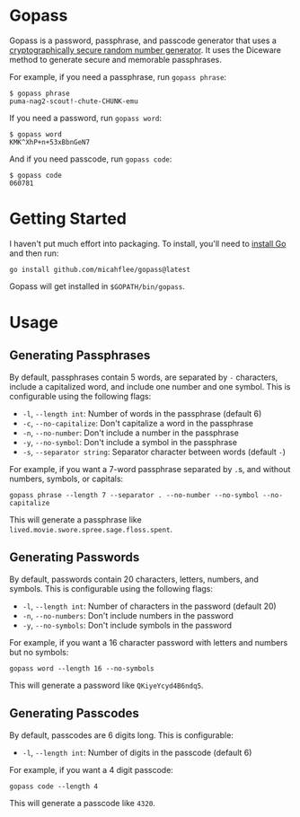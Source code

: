 # Gopass

Gopass is a password, passphrase, and passcode generator that uses a [cryptographically secure random number generator]((https://pkg.go.dev/crypto/rand)). It uses the Diceware method to generate secure and memorable passphrases.

For example, if you need a passphrase, run `gopass phrase`:

```
$ gopass phrase
puma-nag2-scout!-chute-CHUNK-emu
```

If you need a password, run `gopass word`:

```
$ gopass word
KMK^XhP+n+53xBbnGeN7
```

And if you need passcode, run `gopass code`:

```
$ gopass code
060781
```

# Getting Started

I haven't put much effort into packaging. To install, you'll need to [install Go](https://go.dev/dl/) and then run:

```
go install github.com/micahflee/gopass@latest
```

Gopass will get installed in `$GOPATH/bin/gopass`.

# Usage

## Generating Passphrases

By default, passphrases contain 5 words, are separated by `-` characters, include a capitalized word, and include one number and one symbol. This is configurable using the following flags:

- `-l`, `--length int`: Number of words in the passphrase (default 6)
- `-c`, `--no-capitalize`: Don't capitalize a word in the passphrase
- `-n`, `--no-number`: Don't include a number in the passphrase
- `-y`, `--no-symbol`: Don't include a symbol in the passphrase
- `-s`, `--separator string`: Separator character between words (default `-`)

For example, if you want a 7-word passphrase separated by `.`s, and without numbers, symbols, or capitals:

```
gopass phrase --length 7 --separator . --no-number --no-symbol --no-capitalize
```

This will generate a passphrase like `lived.movie.swore.spree.sage.floss.spent`.

## Generating Passwords

By default, passwords contain 20 characters, letters, numbers, and symbols. This is configurable using the following flags:

- `-l`, `--length int`: Number of characters in the password (default 20)
- `-n`, `--no-numbers`: Don't include numbers in the password
- `-y`, `--no-symbols`: Don't include symbols in the password

For example, if you want a 16 character password with letters and numbers but no symbols:

```
gopass word --length 16 --no-symbols
```

This will generate a password like `QKiyeYcyd4B6ndq5`.

## Generating Passcodes

By default, passcodes are 6 digits long. This is configurable:

- `-l`, `--length int`: Number of digits in the passcode (default 6)

For example, if you want a 4 digit passcode:

```
gopass code --length 4
```

This will generate a passcode like `4320`.